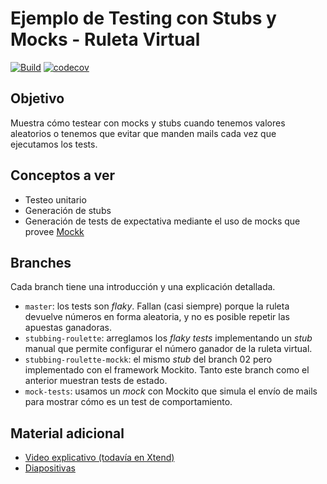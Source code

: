 
# Ejemplo de Testing con Stubs y Mocks - Ruleta Virtual

[![Build](https://github.com/uqbar-project/eg-ruletas-kotlin/actions/workflows/gradle-build.yml/badge.svg?branch=master)](https://github.com/uqbar-project/eg-ruletas-kotlin/actions/workflows/gradle-build.yml) [![codecov](https://codecov.io/gh/uqbar-project/eg-ruletas-kotlin/branch/master/graph/badge.svg?token=E86YSKSVYYW)](https://codecov.io/gh/uqbar-project/eg-ruletas-kotlin)

## Objetivo

Muestra cómo testear con mocks y stubs cuando tenemos valores aleatorios o tenemos que evitar que manden mails cada vez que ejecutamos los tests.

## Conceptos a ver

* Testeo unitario
* Generación de stubs
* Generación de tests de expectativa mediante el uso de mocks que provee [Mockk](https://mockk.io/)

## Branches

Cada branch tiene una introducción y una explicación detallada.

- `master`: los tests son _flaky_. Fallan (casi siempre) porque la ruleta devuelve números en forma aleatoria, y no es posible repetir las apuestas ganadoras.
- `stubbing-roulette`: arreglamos los _flaky tests_ implementando un _stub_ manual que permite configurar el número ganador de la ruleta virtual.
- `stubbing-roulette-mockk`: el mismo _stub_ del branch 02 pero implementado con el framework Mockito. Tanto este branch como el anterior muestran tests de estado.
- `mock-tests`: usamos un _mock_ con Mockito que simula el envío de mails para mostrar cómo es un test de comportamiento.


## Material adicional

- [Video explicativo (todavía en Xtend)](https://www.youtube.com/watch?v=V5D43EcZkQ0)
- [Diapositivas](https://docs.google.com/presentation/d/1hyY1zyKUrs1qlrMuN_KuagVCmOzjv_XpPsXI7RLnSHk/edit#slide=id.p)
